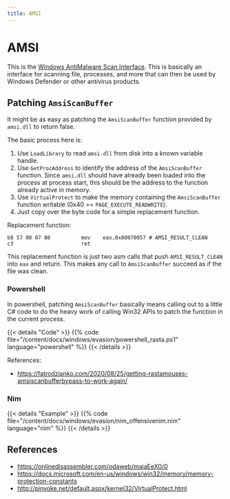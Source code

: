 ```yaml
---
title: AMSI
---
```


# AMSI

This is the [Windows AntiMalware Scan Interface](https://docs.microsoft.com/en-us/windows/win32/amsi/antimalware-scan-interface-portal). This is basically an interface for scanning file, processes, and more that can then be used by Windows Defender or other antivirus products.

## Patching `AmsiScanBuffer`

It might be as easy as patching the `AmsiScanBuffer` function provided by `amsi.dll` to return false.

The basic process here is:
1. Use `LoadLibrary` to read `amsi.dll` from disk into a known variable handle.
1. Use `GetProcAddress` to identify the address of the `AmsiScanBuffer` function. Since `amsi.dll` should have already been loaded into the process at process start, this should be the address to the function already active in memory.
1. Use `VirtualProtect` to make the memory containing the `AmsiScanBuffer` function writable (0x40 == `PAGE_EXECUTE_READWRITE`).
1. Just copy over the byte code for a simple replacement function.

Replacement function:
```
b8 57 00 07 80          mov    eax,0x80070057 # AMSI_RESULT_CLEAN
c3                      ret
```

This replacement function is just two asm calls that push `AMSI_RESULT_CLEAN` into `eax` and return. This makes any call to `AmsiScanBuffer` succeed as if the file was clean.

### Powershell

In powershell, patching `AmsiScanBuffer` basically means calling out to a little C# code to do the heavy work of calling Win32 APIs to patch the function in the current process.

{{< details "Code" >}}
{{% code file="/content/docs/windows/evasion/powershell_rasta.ps1" language="powershell" %}}
{{< /details >}}

References:
- https://fatrodzianko.com/2020/08/25/getting-rastamouses-amsiscanbufferbypass-to-work-again/

### Nim

{{< details "Example" >}}
{{% code file="/content/docs/windows/evasion/nim_offensivenim.nim" language="nim" %}}
{{< /details >}}

## References
- https://onlinedisassembler.com/odaweb/majaEeX0/0
- https://docs.microsoft.com/en-us/windows/win32/memory/memory-protection-constants
- http://pinvoke.net/default.aspx/kernel32/VirtualProtect.html
